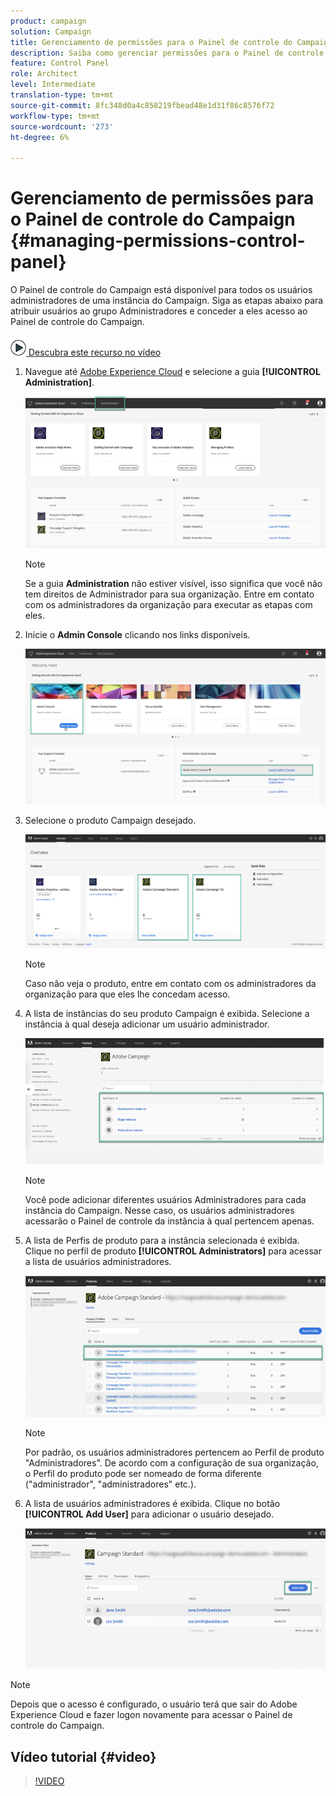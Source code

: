 ```yaml
---
product: campaign
solution: Campaign
title: Gerenciamento de permissões para o Painel de controle do Campaign
description: Saiba como gerenciar permissões para o Painel de controle do Campaign
feature: Control Panel
role: Architect
level: Intermediate
translation-type: tm+mt
source-git-commit: 8fc348d0a4c858219fbead48e1d31f86c8576f72
workflow-type: tm+mt
source-wordcount: '273'
ht-degree: 6%

---
```



# Gerenciamento de permissões para o Painel de controle do Campaign {#managing-permissions-control-panel}

O Painel de controle do Campaign está disponível para todos os usuários administradores de uma instância do Campaign. Siga as etapas abaixo para atribuir usuários ao grupo Administradores e conceder a eles acesso ao Painel de controle do Campaign.

![](assets/do-not-localize/how-to-video.png)[ Descubra este recurso no vídeo](../../discover/using/managing-permissions.md#video)

1. Navegue até [Adobe Experience Cloud](https://experiencecloud.adobe.com/) e selecione a guia **[!UICONTROL Administration]**.

   ![](assets/do-not-localize/control_panel_add_user1.png)

   >[!NOTE]
   >
   >Se a guia <b>Administration</b> não estiver visível, isso significa que você não tem direitos de Administrador para sua organização. Entre em contato com os administradores da organização para executar as etapas com eles.

1. Inicie o **Admin Console** clicando nos links disponíveis.

   ![](assets/do-not-localize/control_panel_admin1.png)

1. Selecione o produto Campaign desejado.

   ![](assets/do-not-localize/control_panel_add_user3.png)

   >[!NOTE]
   >
   >Caso não veja o produto, entre em contato com os administradores da organização para que eles lhe concedam acesso.

1. A lista de instâncias do seu produto Campaign é exibida. Selecione a instância à qual deseja adicionar um usuário administrador.

   ![](assets/do-not-localize/control_panel_add_user4.png)

   >[!NOTE]
   >
   >Você pode adicionar diferentes usuários Administradores para cada instância do Campaign. Nesse caso, os usuários administradores acessarão o Painel de controle da instância à qual pertencem apenas.

1. A lista de Perfis de produto para a instância selecionada é exibida. Clique no perfil de produto **[!UICONTROL Administrators]** para acessar a lista de usuários administradores.

   ![](assets/do-not-localize/control_panel_add_user_5.png)

   >[!NOTE]
   >
   >Por padrão, os usuários administradores pertencem ao Perfil de produto &quot;Administradores&quot;. De acordo com a configuração de sua organização, o Perfil do produto pode ser nomeado de forma diferente (&quot;administrador&quot;, &quot;administradores&quot; etc.).

1. A lista de usuários administradores é exibida. Clique no botão **[!UICONTROL Add User]** para adicionar o usuário desejado.

   ![](assets/do-not-localize/control_panel_add_user_6.png)

>[!NOTE]
>
>Depois que o acesso é configurado, o usuário terá que sair do Adobe Experience Cloud e fazer logon novamente para acessar o Painel de controle do Campaign.

## Vídeo tutorial {#video}

>[!VIDEO](https://video.tv.adobe.com/v/27147?quality=12)
